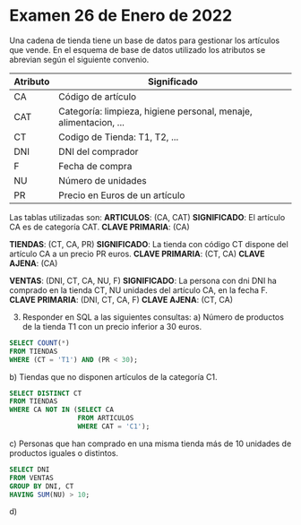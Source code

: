 # Examen 26 de Enero de 2022

Una cadena de tienda tiene un base de datos para gestionar los artículos que vende. En el esquema de base de datos utilizado los atributos se abrevian según el siguiente convenio.

| Atributo | Significado                                                       |
| -------- | ----------------------------------------------------------------- |
| CA       | Código de artículo                                              |
| CAT      | Categoría: limpieza, higiene personal, menaje, alimentacion, ... |
| CT       | Codigo de Tienda: T1, T2, ...                                     |
| DNI      | DNI del comprador                                                 |
| F        | Fecha de compra                                                   |
| NU       | Número de unidades                                               |
| PR       | Precio en Euros de un artículo                                   |

Las tablas utilizadas son:
**ARTICULOS**: (CA, CAT)
**SIGNIFICADO**: El artículo CA es de categoría CAT.
**CLAVE PRIMARIA**: (CA)

**TIENDAS**: (CT, CA, PR)
**SIGNIFICADO**: La tienda con código CT dispone del artículo CA a un precio PR euros.
**CLAVE PRIMARIA**: (CT, CA)
**CLAVE AJENA**: (CA)

**VENTAS**: (DNI, CT, CA, NU, F)
**SIGNIFICADO**: La persona con dni DNI ha comprado en la tienda CT, NU unidades del artículo CA, en la fecha F.
**CLAVE PRIMARIA**: (DNI, CT, CA, F)
**CLAVE AJENA**: (CT, CA)

3. Responder en SQL a las siguientes consultas:
a) Número de productos de la tienda T1 con un precio inferior a 30 euros.
```sql
SELECT COUNT(*)
FROM TIENDAS
WHERE (CT = 'T1') AND (PR < 30);
```

b) Tiendas que no disponen artículos de la categoría C1.
```sql
SELECT DISTINCT CT
FROM TIENDAS
WHERE CA NOT IN (SELECT CA
                 FROM ARTICULOS
                 WHERE CAT = 'C1');
```

c) Personas que han comprado en una misma tienda más de 10 unidades de productos iguales o distintos.
```sql
SELECT DNI
FROM VENTAS
GROUP BY DNI, CT
HAVING SUM(NU) > 10;
```

d) 